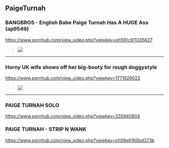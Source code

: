 ## PaigeTurnah
### BANGBROS - English Babe Paige Turnah Has A HUGE Ass (ap9549)
https://www.pornhub.com/view_video.php?viewkey=ph591c911335627
>![](https://di.phncdn.com/videos/201705/17/116820151/original/(m=ecuKGgaaaa)(mh=-NgO3wcOpevkP2Iq)3.jpg)
---
### Horny UK wife shows off her big-booty for rough doggystyle
https://www.pornhub.com/view_video.php?viewkey=1771929022
>![](https://ci.phncdn.com/videos/201211/27/7618981/original/(m=ecuKGgaaaa)(mh=ERwA2OZpjEmsKZvr)5.jpg)
---
### PAIGE TURNAH SOLO
https://www.pornhub.com/view_video.php?viewkey=335940804
### PAIGE TURNAH - STRIP N WANK
https://www.pornhub.com/view_video.php?viewkey=ph56e6160bd373b
